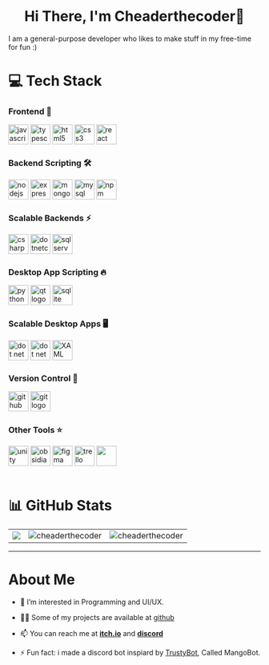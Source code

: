 <h1 align="center">Hi There, I'm Cheaderthecoder👋</h1>
I am a general-purpose developer who likes to make stuff in my free-time for fun :)


# 💻 Tech Stack
<div spacing="12">

<div>
<h3>Frontend 🚀</h3>
<img height="40" alt="javascript logo" src="https://cdn.jsdelivr.net/gh/devicons/devicon/icons/javascript/javascript-original.svg"> 
<img height="40" alt="typescript logo" src="https://cdn.jsdelivr.net/gh/devicons/devicon/icons/typescript/typescript-original.svg">
<img height="40" alt="html5 logo" src="https://cdn.jsdelivr.net/gh/devicons/devicon/icons/html5/html5-original.svg">
<img height="40" alt="css3 logo" src="https://cdn.jsdelivr.net/gh/devicons/devicon/icons/css3/css3-original.svg">
<img height="40" alt="react logo" src="https://cdn.jsdelivr.net/gh/devicons/devicon/icons/react/react-original.svg">
<br>
</div>


<div>
<h3>Backend Scripting 🛠</h3>
<img height="40" alt="nodejs logo" src="https://cdn.jsdelivr.net/gh/devicons/devicon/icons/nodejs/nodejs-original.svg">
<img height="40" alt="express logo" src="https://skillicons.dev/icons?i=express">
<img height="40" alt="mongodb logo" src="https://cdn.jsdelivr.net/gh/devicons/devicon/icons/mongodb/mongodb-original.svg">
<img height="40" alt="mysql logo" src="https://cdn.jsdelivr.net/gh/devicons/devicon/icons/mysql/mysql-original.svg">
<img height="40" alt="npm" src="https://cdn.jsdelivr.net/gh/devicons/devicon@latest/icons/npm/npm-original-wordmark.svg" />
<br>
</div>


<div>
<h3>Scalable Backends ⚡</h3>
<img height="40" alt="csharp logo" src="https://cdn.jsdelivr.net/gh/devicons/devicon/icons/csharp/csharp-original.svg">
<img height="40" alt="dotnetcore logo" src="https://cdn.jsdelivr.net/gh/devicons/devicon/icons/dotnetcore/dotnetcore-original.svg">
<img height="40" alt="sql server logo" src="https://cdn.jsdelivr.net/gh/devicons/devicon/icons/microsoftsqlserver/microsoftsqlserver-plain.svg">
<br>
</div>

<div>
<h3>Desktop App Scripting 🔥</h3>
<img height="40" alt="python logo" src="https://cdn.jsdelivr.net/gh/devicons/devicon/icons/python/python-original.svg">
<img height="40" alt="qt logo" src="https://cdn.jsdelivr.net/gh/devicons/devicon/icons/qt/qt-original.svg">
<img height="40" alt="sqlite" src="https://cdn.jsdelivr.net/gh/devicons/devicon@latest/icons/sqlite/sqlite-original.svg" />
<br>
</div>

<div>
<h3>Scalable Desktop Apps 🖥️</h3>
  <img height="40" alt="dot net maui" src="https://styles.redditmedia.com/t5_2odyx7/styles/communityIcon_19sk0x18irz41.png">
  <img height="40" alt="dot net maui" src="https://github.com/user-attachments/assets/6d3d79aa-4843-4417-aa93-e75a38e6e88d">
  <img height="40" alt="XAML" src="https://github.com/user-attachments/assets/2ccd75f6-aa78-487c-ab68-782adb493267">
<br>
</div>

<div>
<h3>Version Control 🐙</h3>
<img height="40" alt="github logo" src="https://skillicons.dev/icons?i=github">
<img height="40" alt="git logo" src="https://cdn.jsdelivr.net/gh/devicons/devicon/icons/git/git-original.svg">
<br>
</div>

<div>
  <h3>Other Tools ⭐</h3>
  <img height="40" alt="unity logo" src="https://cdn.jsdelivr.net/gh/devicons/devicon@latest/icons/unity/unity-original.svg"/>
  <img height="40" alt="obsidian" src="https://github.com/user-attachments/assets/b5c6587d-6f47-42d2-a89d-2120d58e431f">
  <img height="40" alt="figma" src="https://github.com/user-attachments/assets/5e5cea68-678b-458d-93af-c3097845deac">
  <img height="40" alt="trello" src="https://github.com/user-attachments/assets/8bcea49f-8db7-4fa6-8461-5024e5c6dbfb">
  <img height="40" alt="" src="">
</div>

</div>
<br>

# 📊 GitHub Stats
<table>
  <tr>
    <td><img src="https://github-readme-stats.vercel.app/api?username=cheaderthecoder&theme=dark&hide_border=false&include_all_commits=false&count_private=false" /></td>
    <td><img src="https://github-readme-streak-stats.herokuapp.com/?user=cheaderthecoder&theme=dark&hide_border=false" alt="cheaderthecoder" /></td>
    <td><img src="https://github-readme-stats.vercel.app/api/top-langs/?username=cheaderthecoder&theme=dark&hide_border=false&include_all_commits=false&count_private=false&layout=compact" alt="cheaderthecoder" /></td>
  </tr>
</table>

---

# About Me
- 🔭 I’m interested in Programming and UI/UX. 

- 👨‍💻 Some of my projects are available at [github](https://github.com/cheaderthecoder)

- 📫 You can reach me at [**itch.io**](https://cheader.itch.io) and [**discord**](https://discord.com/users/853959508833730570)

- ⚡ Fun fact: i made a discord bot inspiard by [TrustyBot](https://github.com/RyanFloresTT/TrustyBot/), Called MangoBot.

